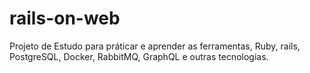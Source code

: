 # rails-on-web
  Projeto de Estudo para práticar e aprender as ferramentas, Ruby, rails, PostgreSQL, Docker, RabbitMQ, GraphQL e outras tecnologias.
